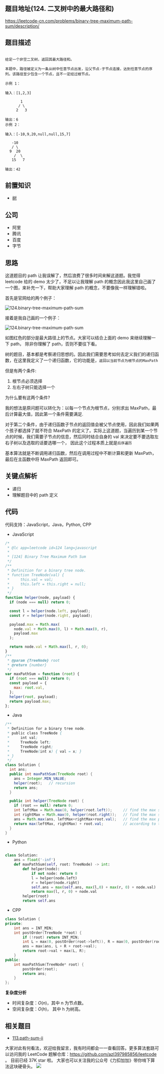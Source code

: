 ## 题目地址(124. 二叉树中的最大路径和)

https://leetcode-cn.com/problems/binary-tree-maximum-path-sum/description/

## 题目描述

```

给定一个非空二叉树，返回其最大路径和。

本题中，路径被定义为一条从树中任意节点出发，沿父节点-子节点连接，达到任意节点的序列。该路径至少包含一个节点，且不一定经过根节点。

示例 1：

输入：[1,2,3]

       1
      / \
     2   3

输出：6
示例 2：

输入：[-10,9,20,null,null,15,7]

   -10
   / \
  9  20
    /  \
   15   7

输出：42

```

## 前置知识

- [树](https://github.com/azl397985856/leetcode/blob/master/thinkings/tree.md)

## 公司

- 阿里
- 腾讯
- 百度
- 字节

## 思路

这道题目的 path 让我误解了，然后浪费了很多时间来解这道题。我觉得 leetcode 给的 demo 太少了，不足以让我理解 path 的概念因此我这里自己画了一个图，来补充一下，帮助大家理解 path 的概念，不要像我一样理解错啦。

首先是官网给的两个例子：

![124.binary-tree-maximum-path-sum](https://p.ipic.vip/2qkraq.jpg)

接着是我自己画的一个例子：

![124.binary-tree-maximum-path-sum](https://p.ipic.vip/bu501r.jpg)

如图红色的部分是最大路径上的节点。大家可以结合上面的 demo 来继续理解一下 path， 除非你理解了 path，否则不要往下看。

树的题目，基本都是考察递归思想的。因此我们需要思考如何去定义我们的递归函数，在这里我定义了一个递归函数，它的功能是，`返回以当前节点为根节点的MaxPath`

但是有两个条件:

1.  根节点必须选择
2.  左右子树只能选择一个

为什么要有这两个条件?

我的想法是原问题可以转化为：以每一个节点为根节点，分别求出 MaxPath，最后计算最大值，因此第一个条件需要满足.

对于第二个条件，由于递归函数子节点的返回值会被父节点使用，因此我们如果两个孩子都选择了就不符合 MaxPath 的定义了。实际上这道题，当遍历到某一个节点的时候，我们需要子节点的信息，然后同时结合自身的 val 来决定要不要选取左右子树以及选取的话要选哪一个， 因此这个过程本质上就是`后序遍历`

基本算法就是不断调用递归函数，然后在调用过程中不断计算和更新 MaxPath，最后在主函数中将 MaxPath 返回即可。

## 关键点解析

- 递归
- 理解题目中的 path 定义

## 代码

代码支持：JavaScript，Java，Python, CPP

- JavaScript

```js
/*
 * @lc app=leetcode id=124 lang=javascript
 *
 * [124] Binary Tree Maximum Path Sum
 */
/**
 * Definition for a binary tree node.
 * function TreeNode(val) {
 *     this.val = val;
 *     this.left = this.right = null;
 * }
 */
function helper(node, payload) {
  if (node === null) return 0;

  const l = helper(node.left, payload);
  const r = helper(node.right, payload);

  payload.max = Math.max(
    node.val + Math.max(0, l) + Math.max(0, r),
    payload.max
  );

  return node.val + Math.max(l, r, 0);
}
/**
 * @param {TreeNode} root
 * @return {number}
 */
var maxPathSum = function (root) {
  if (root === null) return 0;
  const payload = {
    max: root.val,
  };
  helper(root, payload);
  return payload.max;
};
```

- Java

```java
/**
 * Definition for a binary tree node.
 * public class TreeNode {
 *     int val;
 *     TreeNode left;
 *     TreeNode right;
 *     TreeNode(int x) { val = x; }
 * }
 */
class Solution {
  int ans;
  public int maxPathSum(TreeNode root) {
    ans = Integer.MIN_VALUE;
    helper(root);   // recursion
    return ans;
  }

  public int helper(TreeNode root) {
    if (root == null) return 0;
    int leftMax = Math.max(0, helper(root.left));     // find the max sub-path sum in left sub-tree
    int rightMax = Math.max(0, helper(root.right));   // find the max sub-path sum in right sub-tree
    ans = Math.max(ans, leftMax+rightMax+root.val);   // find the max path sum at current node
    return max(leftMax, rightMax) + root.val;         // according to the definition of path, the return value of current node can only be that the sum of current node value plus either left or right max path sum.
  }
}
```

- Python

```py

class Solution:
    ans = float('-inf')
    def maxPathSum(self, root: TreeNode) -> int:
        def helper(node):
            if not node: return 0
            l = helper(node.left)
            r = helper(node.right)
            self.ans = max(self.ans, max(l,0) + max(r, 0) + node.val)
            return max(l, r, 0) + node.val
        helper(root)
        return self.ans
```

- CPP

```cpp
class Solution {
private:
    int ans = INT_MIN;
    int postOrder(TreeNode *root) {
        if (!root) return INT_MIN;
        int L = max(0, postOrder(root->left)), R = max(0, postOrder(root->right));
        ans = max(ans, L + R + root->val);
        return root->val + max(L, R);
    }
public:
    int maxPathSum(TreeNode* root) {
        postOrder(root);
        return ans;
    }
};

```

**复杂度分析**

- 时间复杂度：$O(n)$，其中 n 为节点数。
- 空间复杂度：$O(h)$， 其中 h 为树高。

## 相关题目

- [113.path-sum-ii](./113.path-sum-ii.md)

大家对此有何看法，欢迎给我留言，我有时间都会一一查看回答。更多算法套路可以访问我的 LeetCode 题解仓库：https://github.com/azl397985856/leetcode 。 目前已经 37K star 啦。
大家也可以关注我的公众号《力扣加加》带你啃下算法这块硬骨头。
![](https://p.ipic.vip/fc63zt.jpg)
